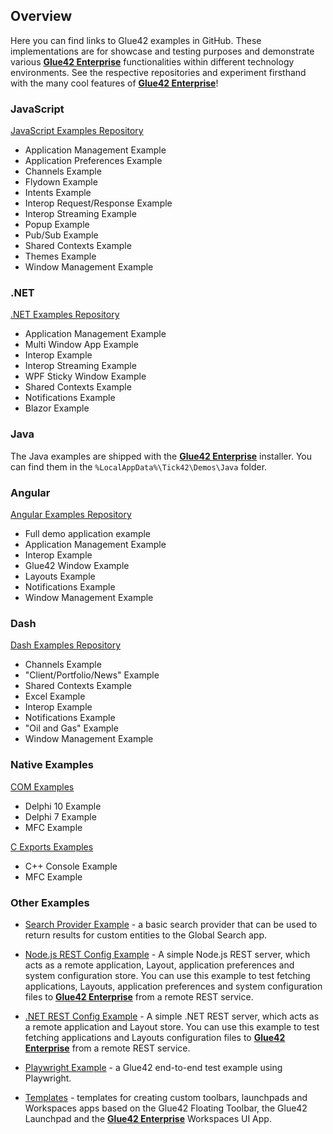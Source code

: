 ## Overview

Here you can find links to Glue42 examples in GitHub. These implementations are for showcase and testing purposes and demonstrate various [**Glue42 Enterprise**](https://glue42.com/enterprise/) functionalities within different technology environments. See the respective repositories and experiment firsthand with the many cool features of [**Glue42 Enterprise**](https://glue42.com/enterprise/)!

### JavaScript

[JavaScript Examples Repository](https://github.com/Glue42/js-examples)

- Application Management Example
- Application Preferences Example
- Channels Example
- Flydown Example
- Intents Example
- Interop Request/Response Example
- Interop Streaming Example
- Popup Example
- Pub/Sub Example
- Shared Contexts Example
- Themes Example
- Window Management Example

### .NET

[.NET Examples Repository](https://github.com/Glue42/net-examples)

- Application Management Example
- Multi Window App Example
- Interop Example
- Interop Streaming Example
- WPF Sticky Window Example
- Shared Contexts Example
- Notifications Example
- Blazor Example

### Java

The Java examples are shipped with the [**Glue42 Enterprise**](https://glue42.com/enterprise/) installer. You can find them in the `%LocalAppData%\Tick42\Demos\Java` folder.

### Angular

[Angular Examples Repository](https://github.com/Glue42/ng-glue-examples)

- Full demo application example
- Application Management Example
- Interop Example
- Glue42 Window Example
- Layouts Example
- Notifications Example
- Window Management Example

### Dash

[Dash Examples Repository](https://github.com/Glue42/glue-dash-example)

- Channels Example
- "Client/Portfolio/News" Example
- Shared Contexts Example
- Excel Example
- Interop Example
- Notifications Example
- "Oil and Gas" Example
- Window Management Example

### Native Examples

[COM Examples](https://github.com/Glue42/native-examples/tree/main/glue-com)

- Delphi 10 Example
- Delphi 7 Example
- MFC Example

[C Exports Examples](https://github.com/Glue42/native-examples/tree/main/glue-c-exports)

- C++ Console Example
- MFC Example

### Other Examples

- [Search Provider Example](https://github.com/Glue42/search-provider) - a basic search provider that can be used to return results for custom entities to the Global Search app.

- [Node.js REST Config Example](https://github.com/Glue42/rest-config-example-node-js) - A simple Node.js REST server, which acts as a remote application, Layout, application preferences and system configuration store. You can use this example to test fetching applications, Layouts, application preferences and system configuration files to [**Glue42 Enterprise**](https://glue42.com/enterprise/) from a remote REST service.

- [.NET REST Config Example](https://github.com/Tick42/rest-config-example-net) - A simple .NET REST server, which acts as a remote application and Layout store. You can use this example to test fetching applications and Layouts configuration files to [**Glue42 Enterprise**](https://glue42.com/enterprise/) from a remote REST service.

- [Playwright Example](https://github.com/Glue42/playwright-example) - a Glue42 end-to-end test example using Playwright.

- [Templates](https://github.com/Glue42/templates) - templates for creating custom toolbars, launchpads and Workspaces apps based on the Glue42 Floating Toolbar, the Glue42 Launchpad and the [**Glue42 Enterprise**](https://glue42.com/enterprise/) Workspaces UI App.